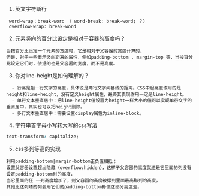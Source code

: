 1. 英文字符断行
```
 word-wrap：break-word （ word-break: break-word; ？）
 overflow-wrap: break-word

```

2. 元素竖向的百分比设定是相对于容器的高度吗？
```
当按百分比设定一个元素的宽度时，它是相对于父容器的宽度计算的，  
但是，对于一些表示竖向距离的属性，例如padding-bottom , margin-top 等，当按百分比设定它们时，依据的也是父容器的宽度，而不是高度。
```

3. 你对line-height是如何理解的？
```
  - 行高是指一行文字的高度，具体说是两行文字间基线的距离。CSS中起高度作用的是height和line-height，没有定义height属性，最终其表现作用一定是line-height。
  - 单行文本垂直居中：把line-height值设置为height一样大小的值可以实现单行文字的垂直居中，其实也可以把height删除。
  - 多行文本垂直居中：需要设置display属性为inline-block。  
```
4. 字符串首字母小写转大写的css写法
```css
text-transform: capitalize;
```
5. css多列等高的实现
```
利用padding-bottom|margin-bottom正负值相抵；  
设置父容器设置超出隐藏（overflow:hidden），这样子父容器的高度就还是它里面的列没有设定padding-bottom时的高度，  
当它里面的任 一列高度增加了，则父容器的高度被撑到里面最高那列的高度，  
其他比这列矮的列会用它们的padding-bottom补偿这部分高度差。

```

